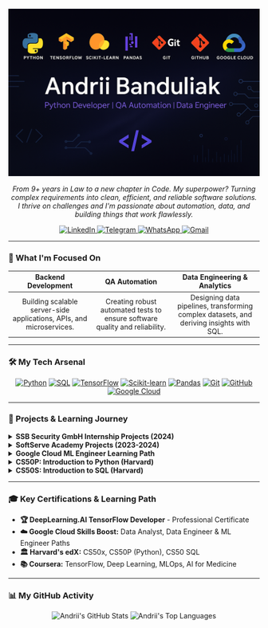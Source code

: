 <!-- HEADER BANNER -->
<p align="center">
  <img src="https://raw.githubusercontent.com/AndriiBanduliak/AndriiBanduliak/main/header_banner.png" alt="Andrii Banduliak - Python Developer Banner">
</p>



<p align="center">
  <em>From 9+ years in Law to a new chapter in Code. My superpower? Turning complex requirements into clean, efficient, and reliable software solutions.</em>
  <br>
  <em>I thrive on challenges and I'm passionate about automation, data, and building things that work flawlessly.</em>
</p>

<!-- CONTACTS SECTION -->
<p align="center">
  <a href="https://www.linkedin.com/in/andrii-banduliak/">
    <img src="https://img.shields.io/badge/LinkedIn-0077B5?style=for-the-badge&logo=linkedin&logoColor=white" alt="LinkedIn"/>
  </a>
  <a href="https://t.me/attorneyaba_227">
    <img src="https://img.shields.io/badge/Telegram-2CA5E0?style=for-the-badge&logo=telegram&logoColor=white" alt="Telegram"/>
  </a>
  <a href="https://wa.me/4916091441767">
    <img src="https://img.shields.io/badge/WhatsApp-25D366?style=for-the-badge&logo=whatsapp&logoColor=white" alt="WhatsApp"/>
  </a>

  <a href="mailto:aobanduliak@gmail.com">
    <img src="https://img.shields.io/badge/Gmail-D14836?style=for-the-badge&logo=gmail&logoColor=white" alt="Gmail"/>
  </a>
</p>

---

### 🚀 What I'm Focused On

| Backend Development | QA Automation | Data Engineering & Analytics |
| :---: | :---: | :---: |
| Building scalable server-side applications, APIs, and microservices. | Creating robust automated tests to ensure software quality and reliability. | Designing data pipelines, transforming complex datasets, and deriving insights with SQL. |

---

### 🛠️ My Tech Arsenal

<p align="center">
  <!-- Languages -->
  <a href="#"><img alt="Python" src="https://img.shields.io/badge/Python-3776AB?style=for-the-badge&logo=python&logoColor=white"/></a>
  <a href="#"><img alt="SQL" src="https://img.shields.io/badge/SQL-4479A1?style=for-the-badge&logo=postgresql&logoColor=white"/></a>
  <!-- Frameworks & Libraries -->
  <a href="#"><img alt="TensorFlow" src="https://img.shields.io/badge/TensorFlow-FF6F00?style=for-the-badge&logo=tensorflow&logoColor=white"/></a>
  <a href="#"><img alt="Scikit-learn" src="https://img.shields.io/badge/scikit--learn-F7931E?style=for-the-badge&logo=scikit-learn&logoColor=white"/></a>
  <a href="#"><img alt="Pandas" src="https://img.shields.io/badge/Pandas-150458?style=for-the-badge&logo=pandas&logoColor=white"/></a>
  <!-- Tools & Platforms -->
  <a href="#"><img alt="Git" src="https://img.shields.io/badge/Git-F05032?style=for-the-badge&logo=git&logoColor=white"/></a>
  <a href="#"><img alt="GitHub" src="https://img.shields.io/badge/GitHub-181717?style=for-the-badge&logo=github&logoColor=white"/></a>
  <a href="#"><img alt="Google Cloud" src="https://img.shields.io/badge/Google_Cloud-4285F4?style=for-the-badge&logo=google-cloud&logoColor=white"/></a>
</p>

---

### 📂 Projects & Learning Journey

<details>
<summary><strong>SSB Security GmbH Internship Projects (2024)</strong></summary>
<br>
A collection of projects in Python, Shell, and JavaScript developed during my internship. Includes bots, games, monitoring tools, and analytical solutions.
<p>
  <strong>`Python`</strong> <strong>`Shell`</strong> <strong>`JavaScript`</strong> <strong>`Bots`</strong> <strong>`Analytics`</strong>
</p>
<a href="https://github.com/AndriiBanduliak/SSB_GMbH_practice"><strong>➡️ View Repository</strong></a>
<br><br>
</details>

<details>
<summary><strong>SoftServe Academy Projects (2023-2024)</strong></summary>
<br>
A collection of practical projects completed during my studies at SoftServe IT Academy.
<p>
  <strong>`Learning Journey`</strong> <strong>`Python`</strong>
</p>
<a href="https://github.com/AndriiBanduliak/Softseve_2023-2024"><strong>➡️ View Repository</strong></a>
<br><br>
</details>

<details>
<summary><strong>Google Cloud ML Engineer Learning Path</strong></summary>
<br>
Personal notes, code, and hands-on labs from completing the Google Cloud Machine Learning Engineer learning path.
<p>
  <strong>`Google Cloud`</strong> <strong>`Machine Learning`</strong> <strong>`MLOps`</strong>
</p>
<a href="https://github.com/AndriiBanduliak/GoogleCloud_Machine-Learning-Engineer-Learning-Path"><strong>➡️ View Repository</strong></a>
<br><br>
</details>

<details>
<summary><strong>CS50P: Introduction to Python (Harvard)</strong></summary>
<br>
All my solutions and projects for Harvard's legendary CS50 Python course.
<p>
  <strong>`Python`</strong> <strong>`Algorithms`</strong> <strong>`CS50`</strong>
</p>
<a href="https://github.com/AndriiBanduliak/CS50PYTHON_2023"><strong>➡️ View Repository</strong></a>
<br><br>
</details>

<details>
<summary><strong>CS50S: Introduction to SQL (Harvard)</strong></summary>
<br>
SQL exercises, database schemas, and small demos from Harvard's CS50 SQL track.
<p>
  <strong>`SQL`</strong> <strong>`Database`</strong> <strong>`CS50`</strong>
</p>
<a href="https://github.com/AndriiBanduliak/cs50SQL2023"><strong>➡️ View Repository</strong></a>
<br><br>
</details>

---

### 🎓 Key Certifications & Learning Path

- **🏆 DeepLearning.AI TensorFlow Developer** - Professional Certificate
- **☁️ Google Cloud Skills Boost:** Data Analyst, Data Engineer & ML Engineer Paths
- **🏛️ Harvard's edX:** CS50x, CS50P (Python), CS50 SQL
- **📚 Coursera:** TensorFlow, Deep Learning, MLOps, AI for Medicine

---

### 📊 My GitHub Activity

<p align="center">
  <img src="https://github-readme-stats.vercel.app/api?username=AndriiBanduliak&show_icons=true&theme=dracula&hide_border=true&count_private=true" alt="Andrii's GitHub Stats"/>
  <img src="https://github-readme-stats.vercel.app/api/top-langs/?username=AndriiBanduliak&layout=compact&theme=dracula&hide_border=true" alt="Andrii's Top Languages"/>
</p>
